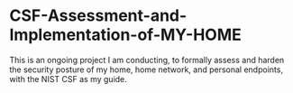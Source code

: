 # CSF-Assessment-and-Implementation-of-MY-HOME
This is an ongoing project I am conducting, to formally assess and harden the security posture of my home, home network, and personal endpoints, with the NIST CSF as my guide. 
